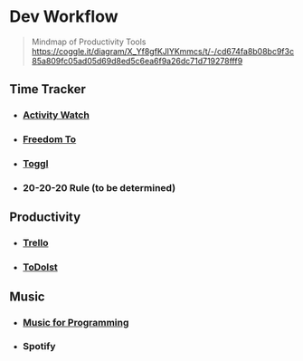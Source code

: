 # Dev Workflow

> Mindmap of Productivity Tools
https://coggle.it/diagram/X_Yf8gfKJlYKmmcs/t/-/cd674fa8b08bc9f3c85a809fc05ad05d69d8ed5c6ea6f9a26dc71d719278fff9

## Time Tracker
- ### [<i class="fa fa-clock fa-6" aria-hidden="true"></i> Activity Watch](http://localhost:5600)
- ### [<i class="fa fa-building fa-6" aria-hidden="true"></i> Freedom To](https://freedom.to/dashboard)
- ### [<i class="fa fa-stopwatch-20 fa-6" aria-hidden="true"></i> Toggl](https://toggl.com/)
- ### <i class="fa fa-eye fa-6" aria-hidden="true"></i> 20-20-20 Rule (to be determined)

## Productivity 
- ### [<i class="fa fa-business-time fa-6" aria-hidden="true"></i> Trello](https://trello.com/)
- ### [<i class="fa fa-list-alt fa-6" aria-hidden="true"></i> ToDoIst](https://todoist.com/)

## Music
- ### [<i class="fa fa-music fa-6" aria-hidden="true"></i> Music for Programming](http://musicforprogramming.net/)
- ### Spotify
